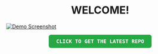 <div align="center">
<h1>WELCOME!</h1>
</div>

[![Demo Screenshot](https://github.com/hl2rs/welcome/blob/a1e3c8ee6ac76d6327e0f8197c2222b5038ef4f6/welcome-pic.png)](https://hl2rs.github.io/welcome/)

<div align="center">
  <a href="YOUR_REPO_LINK_HERE" style="text-decoration: none;">
    <p>
      <strong>
        <kbd style="padding: 10px 20px; background: #28a745; color: white; border-radius: 6px; display: inline-block;">
          CLICK TO GET THE LATEST REPO
        </kbd>
      </strong>
    </p>
  </a>
</div>

